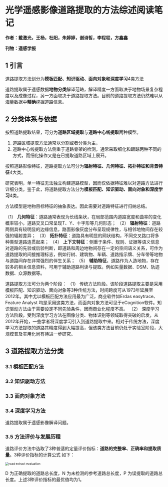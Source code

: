 # 光学遥感影像道路提取的方法综述阅读笔记

**作者：戴激光，王杨，杜阳，朱婷婷，谢诗哲，李程程，方鑫鑫**

**刊物：遥感学报**

## 1 引言

道路提取方法划分为**模板匹配、知识驱动、面向对象和深度学习**4类方法

道路提取属于遥感数据**地物分类**解译范畴，解译精度一方面取决于地物场景复杂程度以及成像过程，另一方面取决于道路提取方法。目前的道路提取方法仍然难以从海量数据中**精确**挖掘道路信息。

## 2 分类体系与依据

按照道路提取结果，可分为**道路区域提取**与**道路中心线提取**两种模型。

1. 道路区域提取方法通常以分割或者分类为主，
2. 道路中心线提取方法侧重于道路骨架的检测，通常采取细化和跟踪两种不同的方式，而细化操作又是在已提取道路区域上展开。

按照道路影像特征，道路提取方法可分为**辐射特征、几何特征、拓扑特征和背景特征**4大类。

研究表明，单一特征无法独立构建道路模型，因而仅依据特征难以对道路方法进行详细分类。鉴于此，将道路提取方法分为**模板匹配、知识驱动、面向对象和深度学习**4类。

方法模型是地物目标特征的抽象表达。因此需要对道路特征进行归纳总结。

（1） **几何特征**：道路通常表现为长线条状，在局部范围内道路宽度和曲率的变化概率较小，道路交叉口常呈现T、Y、十字形等几何形态；
（2） **辐射特征**：道路两侧具有较明显的边缘信息，路面影像灰度分布呈现规律性，与相邻地物间存在较强的辐射差异；
（3） **拓扑特征**：道路具有明显的网状结构，不同交叉路口将多种类型道路连贯起来；
（4） **上下文特征**：侧重于条件、规则、证据等语义信息对道路的先验或后验判断，即道路和周边地物间存在一定的空间语义关系，可作为道路提取的间接推理标志，例如行树、建筑物、车辆、道路指示牌、分车带等地物与道路间存在非常强烈的伴生关系；
（5） **辅助特征**。道路作为人造地物，存在较多的相关信息资料，可用于辅助道路判读与提取。例如矢量数据、DSM、轨迹数据、众源数据等。

道路提取方法可分为两个阶段：
（1） 传统方法阶段。该阶段道路提取主要是采用模板匹配、知识驱动、面向对象等3种传统方法，时间跨度可从1973年延展至2012年。其中尤以模板匹配方法应用最为广泛，商业软件如Erdas easytrace、Feature Analyst 均是采用这类方法，而面向对象方法可见于eCognition软件。知识驱动方法由于需要设定不同先验条件，因而商业化程度不高。
（2） 深度学习方法阶段。受到深度学习方法在图像分类、物体识别等领域取得突破的启发，从2012年开始，一些学者将深度学习引入到道路提取中来。相对于传统方法，深度学习方法提取的道路其精度得到大幅提高，但该类方法目前仍处于实验室阶段，大规模普及实用化尚有待进一步研究。

## 3 道路提取方法分类

### 3.1 模板匹配方法

### 3.2 知识驱动方法

### 3.3 面向对象方法

### 3.4 深度学习方法

道路提取属于遥感影像解译问题。

### 3.5 方法评价与发展历程

道路评价方法中选取了3种普适的定量评价指标：**道路的完整率、正确率和提取质量**。3种评价指标的计算公式
如下：

<img src="C:\Users\Administrator\Desktop\笔记\论文阅读笔记\source\road extract evaluation.jpg" alt="road extract evaluation" style="zoom: 67%;" />

D 为正确提取的道路总长度，N 为未检测的参考道路总长度，P 为误提取的道路总长度。上述3种评价指标的最优值均为1。

